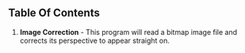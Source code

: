 Table Of Contents
--------

1. **Image Correction** - This program will read a bitmap image file and corrects its perspective to appear straight on.

